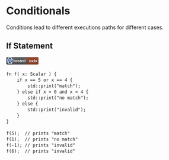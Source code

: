 # Conditionals

Conditions lead to different executions paths for different cases.

## If Statement

[![test](.test/if.png)](.test/if.log)

```µcad,if#todo
fn f( x: Scalar ) {
    if x == 5 or x == 4 {
        std::print("match");
    } else if x > 0 and x < 4 {
        std::print("no match");
    } else {
        std::print("invalid");
    }
}

f(5);  // prints "match"
f(1);  // prints "no match"
f(-1); // prints "invalid"
f(6);  // prints "invalid"
```
